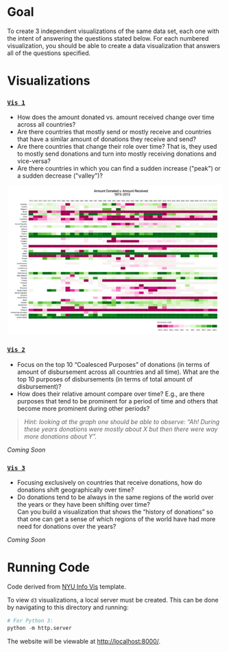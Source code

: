 # Goal
To create 3 independent visualizations of the same data set, each one with the intent of answering the questions stated below. For each numbered visualization, you should be able to create a data visualization that answers all of the questions specified.

# Visualizations
### [`Vis 1`](https://github.com/mkarroqe/Info-Vis/blob/master/Mini-Projects/02-Temporal/visualizations/vis1.js) 
<ul><li>How does the amount donated vs. amount received change over time across all countries?</li><li>Are there countries that mostly send or mostly receive and countries that have a similar amount of donations they receive and send?</li><li>Are there countries that change their role over time? That is, they used to mostly send donations and turn into mostly receiving donations and vice-versa?</li><li>Are there countries in which you can find a sudden increase ("peak") or a sudden decrease ("valley")?</li></ul>

![](demo/vis1.png)

### [`Vis 2`](https://github.com/mkarroqe/Info-Vis/blob/master/Mini-Projects/02-Temporal/visualizations/vis2.js)
<ul><li>Focus on the top 10 “Coalesced Purposes” of donations (in terms of amount of disbursement across all countries and all time). What are the top 10 purposes of disbursements (in terms of total amount of disbursement)?</li><li> How does their relative amount compare over time? E.g., are there purposes that tend to be prominent for a period of time and others that become more prominent during other periods?</li></ul>

> *Hint: looking at the graph one should be able to observe: “Ah! During these years donations were mostly about X but then there were way more donations about Y”.* 

*Coming Soon*

### [`Vis 3`](https://github.com/mkarroqe/Info-Vis/blob/master/Mini-Projects/02-Temporal/visualizations/vis3.js)
<ul><li>Focusing exclusively on countries that receive donations, how do donations shift geographically over time? </li><li>Do donations tend to be always in the same regions of the world over the years or they have been shifting over time? </li> Can you build a visualization that shows the “history of donations” so that one can get a sense of which regions of the world have had more need for donations over the years? </li></ul> 

*Coming Soon*

# Running Code
Code derived from [NYU Info Vis](https://github.com/nyuvis/info-vis-project-template) template.

To view `d3` visualizations, a local server must be created. This can be done by navigating to this directory and running:
```python
# For Python 3:
python -m http.server
```
The website will be viewable at [http://localhost:8000/](http://localhost:8000/).
